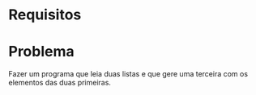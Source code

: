 # Requisitos


# Problema 
Fazer um programa que leia duas listas e que gere uma terceira com os elementos das duas primeiras.
